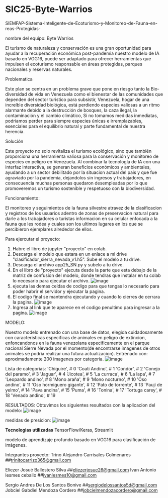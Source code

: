 # SIC25-Byte-Warrios
SIEMFAP-Sistema-Inteligente-de-Ecoturismo-y-Monitoreo-de-Fauna-en-reas-Protegidas-

nombre del equipo: Byte Warrios


El turismo de naturaleza y conservación es una gran oportunidad para ayudar a la recuperación económica post-pandemia nuestro modelo de IA basado en VGG16, puede ser adaptado para ofrecer herramientas que impulsen el ecoturismo responsable en áreas protegidas, parques nacionales y reservas naturales.


Problematica

Este plan se centra en un problema grave que pone en riesgo tanto la Bio-diversidad de vida en Venezuela como el bienestar de las comunidades que dependen del sector turistico para subsistir, Venezuela, hogar de una increíble diversidad biológica, está perdiendo especies valiosas a un ritmo alarmante debido a la destrucción de bosques, la caza ilegal, la contaminación y el cambio climático, Si no tomamos medidas inmediatas, podríamos perder para siempre especies únicas e irremplazables, esenciales para el equilibrio natural y parte fundamental de nuestra herencia.

Solución

Este proyecto no solo revitaliza el turismo ecológico, sino que también proporciona una herramienta valiosa para la conservación y monitoreo de especies en peligro en Venezuela. Al combinar la tecnología de IA con una interfaz interactiva, se generan beneficios económicos y ambientales, ayudando a un sector debilitado por la situacion actual del pais y que fue agraviado por la pandemia, dejandolos sin ingresos y trabajadores, en consecuencia muchas personas quedaron desempleadas por lo que promoveremos
un turismo sostenible y respetuoso con la biodiversidad.

Funcionamiento:

 El monitoreo y seguimientos de la fauna silvestre atravez de la clasificacion y registros de los usuarios adentro de zonas de preservacion natural para darle a los trabajadores o turistas informacion en su celular enfocada a la fauna que les rodea y cuales son los ultimos lugares en los que se percibieron ejemplares alrededor de ellos.

 Para ejercutar el proyecto:

  1. Habre el libro de jupyter "proyecto" en colab.
  2. Descarga el modelo que estara en un enlace a mi drive "clasificador_sierra_nevada_v1.h5". Sube el modelo a tu drive.
  3. Descarga el archivo app25_SN.py y subelo a tu drive.
  4. En el libro de "proyecto" ejecuta desde la parte que esta debajo de la matriz de confusion del modelo, donde tendras que instalar en tu colab lo necesario para ejecutar el archivo.
![image](https://github.com/user-attachments/assets/0914c66d-dcdb-4440-9c14-af0ba854967a)
  5. ejecuta las demas celdas de codigo para que tengas lo necesario para poder habrir el servidor y ejecutar la pagina.
  6. El codigo final se mantendra ejecutando y cuando lo cierres de cerrara la pagina.
![image](https://github.com/user-attachments/assets/00c1e132-6e3b-42de-b25e-9084bcaa3d5e)
  7. Ingresa al link que te aparece en el codigo penultimo para ingresar a la pagina.
![image](https://github.com/user-attachments/assets/5c3b899c-c00c-4b51-96c9-fc268c75b888)


  MODELO:

Nuestro modelo entrenado con una base de datos, elegida cuidadosamente con caracteristicas especificas de animales en peligro de extincion, enfoncandonos en la fauna venezolana especificamente en el parque nacional Sierre Nevada por el momento(de encontrarse imagenes de otros animales se podria realizar una futura actualizacion). 
 Entrenado con: aproximadamente 200 imagenes por categoria.
 ![image](https://github.com/user-attachments/assets/687fb79d-643b-4c5b-92c3-fb7215fd2019)
 
 Lista de categorias:
    'Chiguire',                # 0
    'Coati Andino',            # 1
    'Condor',                  # 2
    'Conejo del paramo',       # 3
    'Jaguar',                  # 4
    'Jicotea',                 # 5
    'La curraca',              # 6
    'La lapa',                 # 7
    'Leopardo andino',         # 8
    'Mono araña',             # 9
    'Mono nocturno',           # 10
    'Oso andino',              # 11
    'Oso hormiguero gigante',  # 12
    'Pato de torrente',        # 13
    'Paují de yelmo',         # 14
    'Pava andina',             # 15
    'Puma',                    # 16
    'Tonina',                  # 17
    'Tortuga carey',           # 18
    'Venado andino',           # 19

    
 RESULTADOS:
 Obtuvimos los siguientes resultados con la aplicacion del modelo:
![image](https://github.com/user-attachments/assets/bbc50160-ecd4-4ea8-a5da-7d654a675983)

medidas de presicion:
![image](https://github.com/user-attachments/assets/116143de-383e-4d98-a959-0827c309a3f9)

  
 
**Tecnologias utilizadas**
TensorFlow/Keras, Streamlit


modelo de aprendizaje profundo basado en VGG16 para clasificación de imágenes.

Integrantes proyecto:
Trino Alejandro Carrisales Colmenares ##trinitocarrizo365@gmail.com

Eliezer Josué Ballestero Silva ##eliezerjosue26@gmail.com
Ivan Antonio lesmes ceballo ##ivanlesmes10@gmail.com

Sergio Andres De Los Santos Bonive ##sergiodelossantos5d@gmail.com
Jobciel Gabdiel Mendoza Cordero ##jobcielmendozacordero@gmail.com
